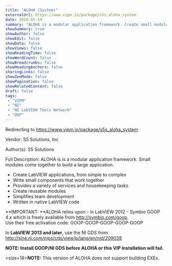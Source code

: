 ```yaml
---
title: "ALOHA (System)"
externalUrl: https://www.vipm.io/package/s5s_aloha_system
date: 2016-05-19
summary: "ALOHA is a modular application framework. Create small modules that work together to build a large application."
showSummary: true
showAuthor: false
showEdit: false
showData: false
showViews: false
showReadingTime: false
showWordCount: false
showBreadcrumbs: false
showHeadingAnchors: false
sharingLinks: false
showZenMode: false
showPagination: false
showRelatedContent: false
draft: false
tags:
 - "VIPM"
 - "NI"
 - "NI LabVIEW Tools Network"
 - "OOP"
---
```


Redirecting to https://www.vipm.io/package/s5s_aloha_system

Vendor: S5 Solutions, Inc

Author(s): S5 Solutions
 
Full Description:
ALOHA is is a modular application framework. Small modules come together to build a large application.
* Create LabVIEW applications, from simple to complex
* Write small components that work together
* Provides a variety of services and housekeeping tasks
* Create reusable modules
* Simplifies team development
* Written in native LabVIEW code

**IMPORTANT: **ALOHA relies upon - in LabVIEW 2012 - Symbio GOOP 4.x which is freely available from http://symbio.com/goop.   
Use their free activation code: GOOP-GOOP-GOOP-GOOP-GOOP

In **LabVIEW 2013 and later**, use the NI GDS from http://sine.ni.com/nips/cds/view/p/lang/en/nid/209038
 
**NOTE: Install GOOP/NI GDS before ALOHA or this VIP Installation will fail.**

<size=18>**NOTE:** This version of ALOHA does not support building EXEs.</size>